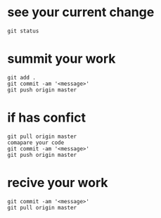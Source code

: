 # see your current change
```
git status

```

# summit your work
```
git add . 
git commit -am '<message>'
git push origin master 

```

# if has confict
```
git pull origin master
comapare your code
git commit -am '<message>'
git push origin master
```

# recive your work
```
git commit -am '<message>'
git pull origin master
```
